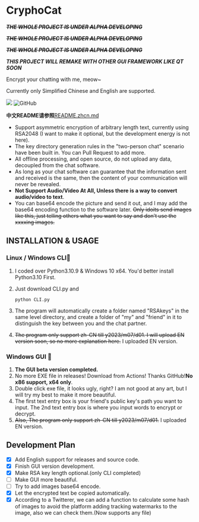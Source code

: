 # CryphoCat
~~***THE WHOLE PROJECT IS UNDER ALPHA DEVELOPING***~~

~~***THE WHOLE PROJECT IS UNDER ALPHA DEVELOPING***~~

~~***THE WHOLE PROJECT IS UNDER ALPHA DEVELOPING***~~

***THIS PROJECT WILL REMAKE WITH OTHER GUI FRAMEWORK LIKE QT SOON***

Encrypt your chatting with me, meow~

Currently only Simplified Chinese and English are supported.

![](https://img.shields.io/badge/python-v3.10-blue)
![GitHub](https://img.shields.io/github/license/caikun233/CryphoCat)

**中文README请参照**[README.zhcn.md](https://github.com/caikun233/CryphoCat/blob/main/README.zhcn.md)

* Support asymmetric encryption of arbitrary length text, currently using RSA2048 (I want to make it optional, but the development energy is not here).
* The key directory generation rules in the "two-person chat" scenario have been built in. You can Pull Request to add more.
* All offline processing, and open source, do not upload any data, decoupled from the chat software.
* As long as your chat software can guarantee that the information sent and received is the same, then the content of your communication will never be revealed.
* **Not Support Audio/Video At All, Unless there is a way to convert audio/video to text**.
* You can base64 encode the picture and send it out, and I may add the base64 encoding function to the software later. ~~Only idoits send images like this, just telling others what you want to say and don't use the xxxxing images.~~

## INSTALLATION & USAGE

### Linux / Windows CLI🔨

 1. I coded over Python3.10.9 & Windows 10 x64. You'd better install Python3.10 First.

 2. Just download CLI.py and 

    ```
    python CLI.py
    ```

 3. The program will automatically create a folder named "RSAkeys" in the same level directory, and create a folder of "my" and "friend" in it to distinguish the key between you and the chat partner.

 4. ~~The program only support zh-CN till y2023/m07/d01. I will upload EN version soon, so no more explanation here.~~ I uploaded EN version.

###  Windows GUI 🔨

1. **The GUI beta version completed.** 
2. No more EXE file in releases! Download from Actions! Thanks GitHub!**No x86 support, x64 only**.
3. Double click exe file, it looks ugly, right? I am not good at any art, but I will try my best to make it more beautiful.
4. The first text entry box is your friend's public key's path you want to input. The 2nd text entry box is where you input words to encrypt or decrypt.
5. ~~Also, The program only support zh-CN till y2023/m07/d01.~~ I uploaded EN version.

## Development Plan

- [x] Add English support for releases and source code.
- [x] Finish GUI version development.
- [x] Make RSA key length optional.(only CLI completed)
- [ ] Make GUI more beautiful.
- [ ] Try to add images base64 encode.
- [x] Let the encrypted text be copied automatically.
- [x] According to a Twitterer, we can add a function to calculate some hash of images to avoid the platform adding tracking watermarks to the image, also we can check them.(Now supports any file)
